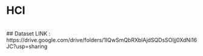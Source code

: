 # HCI
<br>
## Dataset LINK : <a>https://drive.google.com/drive/folders/1IQwSmQbRXblAjdSQDsSOIjj0XdNi16JC?usp=sharing</a>
